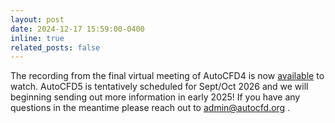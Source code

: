 ```yaml
---
layout: post
date: 2024-12-17 15:59:00-0400
inline: true
related_posts: false
---
```


The recording from the final virtual meeting of AutoCFD4 is now [available](https://youtu.be/CFMFef1CJDI) to watch. AutoCFD5 is tentatively scheduled for Sept/Oct 2026 and we will beginning sending out more information in early 2025! If you have any questions in the meantime please reach out to admin@autocfd.org .   
